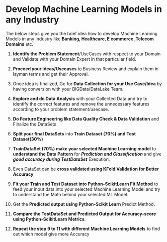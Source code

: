 # Develop Machine Learning Models in any Industry

The below steps give you the brief idea how to develop Machine Learning Models in any Industry like **Banking, Healthcare, E commerce ,Telecom Domains** etc.

1. **Identify the Problem Statement**/UseCases with respect to your Domain and Validate with your Domain Expert in that particular field.

2. **Proceed your ideas/Usecases** to Business Review and explain them in layman terms and get their Approval.

3. Once idea is finalized, Go for **Data Collection for your Use Case/Idea** by having conversion with your BIGData/DataLake Team.

4. **Explore and do Data Analysis** with your Collected Data and try to identify the correct features and remove the unnecessary features according to your problem statement/usecase.

5.  **Do Feature Engineering like Data Quality Check & Data Validation** and Finalize the DataSets

6. **Split your final DataSets** into **Train Dataset (70%) and Test Dataset(30%)**
7. **TrainDataSet (70%) make your selected Machine Learning model** to **understand the Data Pattern** for ***Prediction and Classification*** and give ***good accuracy during TestDataSet*** Execution.
8. Even DataSet can be **cross validated using KFold Validation for Better Accuracy**
9. **Fit your Train and Test Dataset into Python-ScikitLearn Fit Method** to feed your input data into your selected Machine Learning Model and try to understand the Math behind your selected ML Model.
10. Get the **Predicted output using Python-Scikit Learn** Predict Method.
11. **Compare the TestDataSet and Predicted Output for Accuracy-score using Python-ScikitLearn Metrics**.
12. **Repeat the step 9 to 11 with different Machine Learning Models** to find out which model give more Accuracy